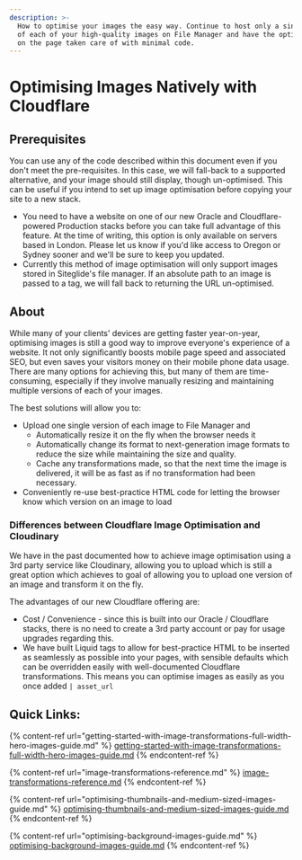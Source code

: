 ```yaml
---
description: >-
  How to optimise your images the easy way. Continue to host only a single copy
  of each of your high-quality images on File Manager and have the optimisation
  on the page taken care of with minimal code.
---
```


# Optimising Images Natively with Cloudflare

## Prerequisites

You can use any of the code described within this document even if you don't meet the pre-requisites. In this case, we will fall-back to a supported alternative, and your image should still display, though un-optimised. This can be useful if you intend to set up image optimisation before copying your site to a new stack.

* You need to have a website on one of our new Oracle and Cloudflare-powered Production stacks before you can take full advantage of this feature. At the time of writing, this option is only available on servers based in London. Please let us know if you'd like access to Oregon or Sydney sooner and we'll be sure to keep you updated.
* Currently this method of image optimisation will only support images stored in Siteglide's file manager. If an absolute path to an image is passed to a tag, we will fall back to returning the URL un-optimised.

## About&#x20;

While many of your clients' devices are getting faster year-on-year, optimising images is still a good way to improve everyone's experience of a website. It not only significantly boosts mobile page speed and associated SEO, but even saves your visitors money on their mobile phone data usage. There are many options for achieving this, but many of them are time-consuming, especially if they involve manually resizing and maintaining multiple versions of each of your images.

The best solutions will allow you to:

* Upload one single version of each image to File Manager and
  * Automatically resize it on the fly when the browser needs it
  * Automatically change its format to next-generation image formats to reduce the size while maintaining the size and quality.
  * Cache any transformations made, so that the next time the image is delivered, it will be as fast as if no transformation had been necessary.
* Conveniently re-use best-practice HTML code for letting the browser know which version on an image to load

### Differences between Cloudflare Image Optimisation and Cloudinary

We have in the past documented how to achieve image optimisation using a 3rd party service like Cloudinary, allowing you to upload which is still a great option which achieves to goal of allowing you to upload one version of an image and transform it on the fly.&#x20;

The advantages of our new Cloudflare offering are:

* Cost / Convenience - since this is built into our Oracle / Cloudflare stacks, there is no need to create a 3rd party account or pay for usage upgrades regarding this.&#x20;
* We have built Liquid tags to allow for best-practice HTML to be inserted as seamlessly as possible into your pages, with sensible defaults which can be overridden easily with well-documented Cloudflare transformations. This means you can optimise images as easily as you once added `| asset_url`&#x20;

## Quick Links:

{% content-ref url="getting-started-with-image-transformations-full-width-hero-images-guide.md" %}
[getting-started-with-image-transformations-full-width-hero-images-guide.md](getting-started-with-image-transformations-full-width-hero-images-guide.md)
{% endcontent-ref %}

{% content-ref url="image-transformations-reference.md" %}
[image-transformations-reference.md](image-transformations-reference.md)
{% endcontent-ref %}

{% content-ref url="optimising-thumbnails-and-medium-sized-images-guide.md" %}
[optimising-thumbnails-and-medium-sized-images-guide.md](optimising-thumbnails-and-medium-sized-images-guide.md)
{% endcontent-ref %}

{% content-ref url="optimising-background-images-guide.md" %}
[optimising-background-images-guide.md](optimising-background-images-guide.md)
{% endcontent-ref %}
